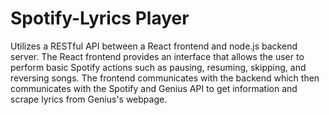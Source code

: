 # Spotify-Lyrics Player

Utilizes a RESTful API between a React frontend and node.js backend server. The React frontend provides an interface that allows the user to perform basic Spotify actions such as pausing, resuming, skipping, and reversing songs. The frontend communicates with the backend which then communicates with the Spotify and Genius API to get information and scrape lyrics from Genius's webpage.
